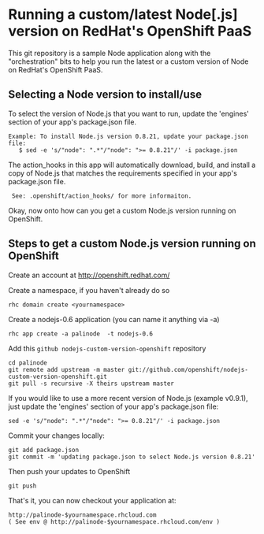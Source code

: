 Running a custom/latest Node[.js] version on RedHat's OpenShift PaaS
====================================================================
This git repository is a sample Node application along with the
"orchestration" bits to help you run the latest or a custom version
of Node on RedHat's OpenShift PaaS.


Selecting a Node version to install/use
---------------------------------------

To select the version of Node.js that you want to run, 
update the 'engines' section of your app's package.json file.

    Example: To install Node.js version 0.8.21, update your package.json file:
       $ sed -e 's/"node": ".*"/"node": ">= 0.8.21"/' -i package.json


The action_hooks in this app will automatically download, build,
and install a copy of Node.js that matches the requirements specified in
your app's package.json file.

     See: .openshift/action_hooks/ for more informaiton.

Okay, now onto how can you get a custom Node.js version running
on OpenShift.


Steps to get a custom Node.js version running on OpenShift
----------------------------------------------------------

Create an account at http://openshift.redhat.com/

Create a namespace, if you haven't already do so

    rhc domain create <yournamespace>

Create a nodejs-0.6 application (you can name it anything via -a)

    rhc app create -a palinode  -t nodejs-0.6

Add this `github nodejs-custom-version-openshift` repository

    cd palinode
    git remote add upstream -m master git://github.com/openshift/nodejs-custom-version-openshift.git
    git pull -s recursive -X theirs upstream master

If you would like to use a more recent version of Node.js (example v0.9.1), just update the 'engines' section of your app's package.json file:

    sed -e 's/"node": ".*"/"node": ">= 0.8.21"/' -i package.json

Commit your changes locally:

    git add package.json
    git commit -m 'updating package.json to select Node.js version 0.8.21'

Then push your updates to OpenShift

    git push

That's it, you can now checkout your application at:

    http://palinode-$yournamespace.rhcloud.com
    ( See env @ http://palinode-$yournamespace.rhcloud.com/env )

